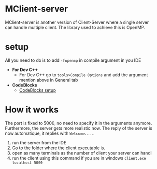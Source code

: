 # MClient-server
MClient-server is another version of Client-Server where a single server can handle multiple client. The library used to achieve this is OpenMP.
# setup
All you need to do is to add `-fopenmp` in compile argument in you IDE
  - <b>For Dev C++</b>
    - For Dev C++ go to `tools>Compile Options` and add the argument mention above in General tab
  - <b> CodeBlocks </b>
    * [CodeBlocks setup](http://instincttechies.blogspot.com/2013/06/how-to-use-openmp-in-codeblocks.html)
# How it works
The port is fixed to 5000, no need to specify it in the arguments anymore. Furthermore, the server gets more realistic now. The reply of the server is now automatique, it replies with `Welcome....`.
1. run the server from the IDE 
2. Go to the folder where the client executable is.
3. open as many terminals as the number of client your server can handl
4. run the client using this command if you are in windows `client.exe localhost 5000`
